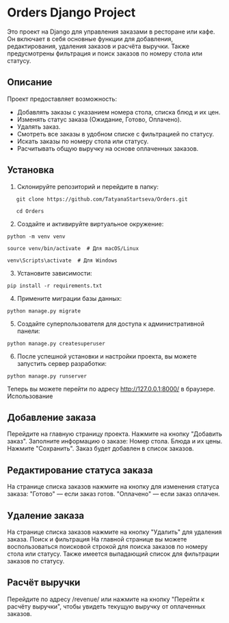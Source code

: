 # Orders Django Project

Это проект на Django для управления заказами в ресторане или кафе. Он включает в себя основные функции для добавления, редактирования, удаления заказов и расчёта выручки. Также предусмотрены фильтрация и поиск заказов по номеру стола или статусу.

## Описание

Проект предоставляет возможность:
- Добавлять заказы с указанием номера стола, списка блюд и их цен.
- Изменять статус заказа (Ожидание, Готово, Оплачено).
- Удалять заказ.
- Смотреть все заказы в удобном списке с фильтрацией по статусу.
- Искать заказы по номеру стола или статусу.
- Расчитывать общую выручку на основе оплаченных заказов.

## Установка

1. Склонируйте репозиторий и перейдите в папку:
```
   git clone https://github.com/TatyanaStartseva/Orders.git

   cd Orders
```
2. Создайте и активируйте виртуальное окружение:
```
python -m venv venv

source venv/bin/activate  # Для macOS/Linux

venv\Scripts\activate  # Для Windows
```

3. Установите зависимости:
```
pip install -r requirements.txt
```
4. Примените миграции базы данных:
```
python manage.py migrate
```
5. Создайте суперпользователя для доступа к административной панели:
```
python manage.py createsuperuser
```
6. После успешной установки и настройки проекта, вы можете запустить сервер разработки:
```
python manage.py runserver
```
Теперь вы можете перейти по адресу http://127.0.0.1:8000/ в браузере.
Использование

## Добавление заказа

Перейдите на главную страницу проекта.
Нажмите на кнопку "Добавить заказ".
Заполните информацию о заказе:
Номер стола.
Блюда и их цены.
Нажмите "Сохранить". Заказ будет добавлен в список заказов.

## Редактирование статуса заказа

На странице списка заказов нажмите на кнопку для изменения статуса заказа:
"Готово" — если заказ готов.
"Оплачено" — если заказ оплачен.

## Удаление заказа

На странице списка заказов нажмите на кнопку "Удалить" для удаления заказа.
Поиск и фильтрация
На главной странице вы можете воспользоваться поисковой строкой для поиска заказов по номеру стола или статусу.
Также имеется выпадающий список для фильтрации заказов по статусу.

## Расчёт выручки

Перейдите по адресу /revenue/ или нажмите на кнопку "Перейти к расчёту выручки", чтобы увидеть текущую выручку от оплаченных заказов.